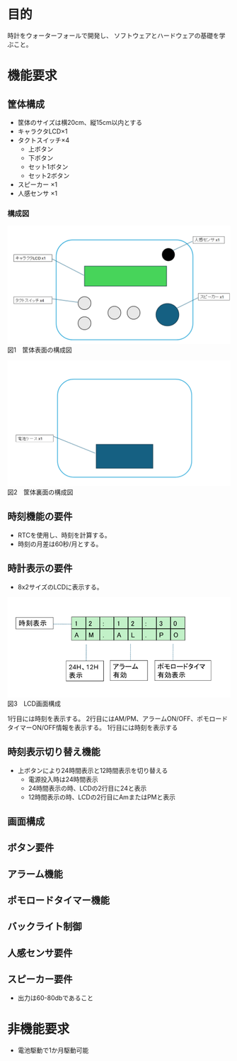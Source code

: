 # 目的
時計をウォーターフォールで開発し、
ソフトウェアとハードウェアの基礎を学ぶこと。

# 機能要求

## 筐体構成
- 筐体のサイズは横20cm、縦15cm以内とする
- キャラクタLCD×1
- タクトスイッチ×4
   - 上ボタン
   - 下ボタン
   - セット1ボタン
   - セット2ボタン
- スピーカー ×1
- 人感センサ ×1

### 構成図
![構成図_表](../image/構成図_表.png)
図1　筐体表面の構成図

![構成図_裏](../image/構成図_裏.png)
図2　筐体裏面の構成図

## 時刻機能の要件
- RTCを使用し、時刻を計算する。
- 時刻の月差は60秒/月とする。

## 時計表示の要件
- 8x2サイズのLCDに表示する。

![LCD画面構成](../image/LCD画面構成.png)
図3　LCD画面構成

1行目には時刻を表示する。
2行目にはAM/PM、アラームON/OFF、ポモロードタイマーON/OFF情報を表示する。
1行目には時刻を表示する  

## 時刻表示切り替え機能
- 上ボタンにより24時間表示と12時間表示を切り替える
   - 電源投入時は24時間表示
   - 24時間表示の時、LCDの2行目に24と表示
   - 12時間表示の時、LCDの2行目にAmまたはPMと表示
   
## 画面構成
 

## ボタン要件

## アラーム機能
## ポモロードタイマー機能
## バックライト制御
## 人感センサ要件
## スピーカー要件
- 出力は60-80dbであること


# 非機能要求
- 電池駆動で1か月駆動可能